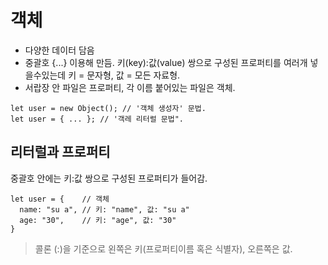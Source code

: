 # 객체
- 다양한 데이터 담음
- 중괄호 {...} 이용해 만듬. 키(key):값(value) 쌍으로 구성된 프로퍼티를 여러개 넣을수있는데 키 = 문자형, 값 = 모든 자료형.
- 서랍장 안 파일은 프로퍼티, 각 이름 붙어있는 파일은 객체.
```
let user = new Object(); // '객체 생성자' 문법.
let user = { ... }; // '객레 리터럴 문법".
```

## 리터럴과 프로퍼티
중괄호 안에는 키:값 쌍으로 구성된 프로퍼티가 들어감.
```
let user = {    // 객체
  name: "su a", // 키: "name", 값: "su a"
  age: "30",    // 키: "age", 값: "30"
}
```
> 콜론 (:)을 기준으로 왼쪽은 키(프로퍼티이름 혹은 식별자), 오른쪽은 값.
